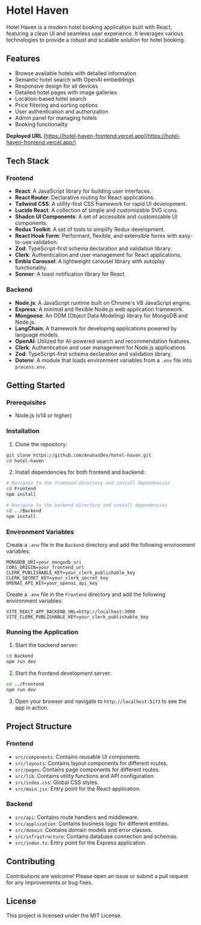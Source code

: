# Hotel Haven

Hotel Haven is a modern hotel booking application built with React, featuring a clean UI and seamless user experience. It leverages various technologies to provide a robust and scalable solution for hotel booking.

## Features

- Browse available hotels with detailed information
- Semantic hotel search with OpenAI embeddings
- Responsive design for all devices
- Detailed hotel pages with image galleries
- Location-based hotel search
- Price filtering and sorting options
- User authentication and authorization
- Admin panel for managing hotels
- Booking functionality

**Deployed URL**
[https://hotel-haven-frontend.vercel.app](https://hotel-haven-frontend.vercel.app/)

## Tech Stack

### Frontend

- **React**: A JavaScript library for building user interfaces.
- **React Router**: Declarative routing for React applications.
- **Tailwind CSS**: A utility-first CSS framework for rapid UI development.
- **Lucide React**: A collection of simple and customizable SVG icons.
- **Shadcn UI Components**: A set of accessible and customizable UI components.
- **Redux Toolkit**: A set of tools to simplify Redux development.
- **React Hook Form**: Performant, flexible, and extensible forms with easy-to-use validation.
- **Zod**: TypeScript-first schema declaration and validation library.
- **Clerk**: Authentication and user management for React applications.
- **Embla Carousel**: A lightweight carousel library with autoplay functionality.
- **Sonner**: A toast notification library for React.

### Backend

- **Node.js**: A JavaScript runtime built on Chrome's V8 JavaScript engine.
- **Express**: A minimal and flexible Node.js web application framework.
- **Mongoose**: An ODM (Object Data Modeling) library for MongoDB and Node.js.
- **LangChain**: A framework for developing applications powered by language models.
- **OpenAI**: Utilized for AI-powered search and recommendation features.
- **Clerk**: Authentication and user management for Node.js applications.
- **Zod**: TypeScript-first schema declaration and validation library.
- **Dotenv**: A module that loads environment variables from a `.env` file into `process.env`.

## Getting Started

### Prerequisites

- Node.js (v14 or higher)

### Installation

1. Clone the repository:

```bash
git clone https://github.com/AnuhasDev/hotel-haven.git
cd hotel-haven
```

2. Install dependencies for both frontend and backend:

```bash
# Navigate to the frontend directory and install dependencies
cd Frontend
npm install

# Navigate to the backend directory and install dependencies
cd ../Backend
npm install
```

### Environment Variables

Create a `.env` file in the `Backend` directory and add the following environment variables:

```env
MONGODB_URI=your_mongodb_uri
CORS_ORIGIN=your_frontend_url
CLERK_PUBLISHABLE_KEY=your_clerk_publishable_key
CLERK_SECRET_KEY=your_clerk_secret_key
OPENAI_API_KEY=your_openai_api_key
```

Create a `.env` file in the `Frontend` directory and add the following environment variables:

```env
VITE_REACT_APP_BACKEND_URL=http://localhost:3000
VITE_CLERK_PUBLISHABLE_KEY=your_clerk_publishable_key
```

### Running the Application

1. Start the backend server:

```bash
cd Backend
npm run dev
```

2. Start the frontend development server:

```bash
cd ../Frontend
npm run dev
```

3. Open your browser and navigate to `http://localhost:5173` to see the app in action.

## Project Structure

### Frontend

- `src/components`: Contains reusable UI components.
- `src/layouts`: Contains layout components for different routes.
- `src/pages`: Contains page components for different routes.
- `src/lib`: Contains utility functions and API configuration.
- `src/index.css`: Global CSS styles.
- `src/main.jsx`: Entry point for the React application.

### Backend

- `src/api`: Contains route handlers and middleware.
- `src/application`: Contains business logic for different entities.
- `src/domain`: Contains domain models and error classes.
- `src/infrastructure`: Contains database connection and schemas.
- `src/index.ts`: Entry point for the Express application.

## Contributing

Contributions are welcome! Please open an issue or submit a pull request for any improvements or bug fixes.

## License

This project is licensed under the MIT License.
